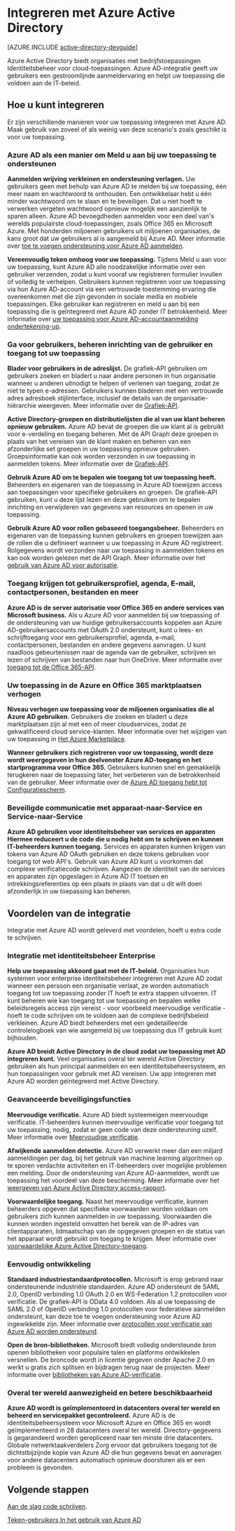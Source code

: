 <properties
   pageTitle="Integreren met Azure Active Directory | Microsoft Azure"
   description="Een hulplijn naar de voordelen van en bronnen voor integratie met Azure Active Directory."
   services="active-directory"
   documentationCenter="dev-center-name"
   authors="bryanla"
   manager="mbaldwin"
   editor=""/>

<tags
   ms.service="active-directory"
   ms.devlang="na"
   ms.topic="article"
   ms.tgt_pltfrm="na"
   ms.workload="identity"
   ms.date="09/16/2016"
   ms.author="mbaldwin"/>

# <a name="integrating-with-azure-active-directory"></a>Integreren met Azure Active Directory

[AZURE.INCLUDE [active-directory-devguide](../../../includes/active-directory-devguide.md)]

Azure Active Directory biedt organisaties met bedrijfstoepassingen Identiteitsbeheer voor cloud-toepassingen.  Azure AD-integratie geeft uw gebruikers een gestroomlijnde aanmeldervaring en helpt uw toepassing die voldoen aan de IT-beleid.

## <a name="how-to-integrate"></a>Hoe u kunt integreren

Er zijn verschillende manieren voor uw toepassing integreren met Azure AD.  Maak gebruik van zoveel of als weinig van deze scenario's zoals geschikt is voor uw toepassing.

### <a name="support-azure-ad-as-a-way-to-sign-in-to-your-application"></a>Azure AD als een manier om Meld u aan bij uw toepassing te ondersteunen

**Aanmelden wrijving verkleinen en ondersteuning verlagen.** Uw gebruikers geen met behulp van Azure AD te melden bij uw toepassing, één meer naam en wachtwoord te onthouden.  Een ontwikkelaar hebt u één minder wachtwoord om te slaan en te beveiligen.  Dat u niet hoeft te verwerken vergeten wachtwoord opnieuw mogelijk een aanzienlijk te sparen alleen.  Azure AD bevoegdheden aanmelden voor een deel van's werelds populairste cloud-toepassingen, zoals Office 365 en Microsoft Azure.  Met honderden miljoenen gebruikers uit miljoenen organisaties, de kans groot dat uw gebruikers al is aangemeld bij Azure AD.  Meer informatie over [toe te voegen ondersteuning voor Azure AD aanmelden](../active-directory-authentication-scenarios.md).

**Vereenvoudig teken omhoog voor uw toepassing.**  Tijdens Meld u aan voor uw toepassing, kunt Azure AD alle noodzakelijke informatie over een gebruiker verzenden, zodat u kunt vooraf uw registreren formulier invullen of volledig te verhelpen.  Gebruikers kunnen registreren voor uw toepassing via hun Azure AD-account via een vertrouwde toestemming ervaring die overeenkomen met die zijn gevonden in sociale media en mobiele toepassingen.  Elke gebruiker kan registreren en meld u aan bij een toepassing die is geïntegreerd met Azure AD zonder IT betrokkenheid.  Meer informatie over [uw toepassing voor Azure AD-accountaanmelding ondertekening-up](../../app-service-mobile/app-service-mobile-how-to-configure-active-directory-authentication.md).

### <a name="browse-for-users-manage-user-provisioning-and-control-access-to-your-application"></a>Ga voor gebruikers, beheren inrichting van de gebruiker en toegang tot uw toepassing

**Blader voor gebruikers in de adreslijst.**  De grafiek-API gebruiken om gebruikers zoeken en bladert u naar andere personen in hun organisatie wanneer u anderen uitnodigt te helpen of verlenen van toegang, zodat ze niet te typen e-adressen.  Gebruikers kunnen bladeren met een vertrouwde adres adresboek stijlinterface, inclusief de details van de organisatie-hiërarchie weergeven.  Meer informatie over de [Grafiek-API](../active-directory-graph-api.md).

**Active Directory-groepen en distributielijsten die al van uw klant beheren opnieuw gebruiken.**  Azure AD bevat de groepen die uw klant al is gebruikt voor e-verdeling en toegang beheren.  Met de API Graph deze groepen in plaats van het vereisen van de klant maken en beheren van een afzonderlijke set groepen in uw toepassing opnieuw gebruiken.  Groepsinformatie kan ook worden verzonden in uw toepassing in aanmelden tokens.  Meer informatie over de [Grafiek-API](../active-directory-graph-api.md).

**Gebruik Azure AD om te bepalen wie toegang tot uw toepassing heeft.**  Beheerders en eigenaren van de toepassing in Azure AD toewijzen access aan toepassingen voor specifieke gebruikers en groepen.  De grafiek-API gebruiken, kunt u deze lijst lezen en deze gebruiken om te bepalen inrichting en verwijderen van gegevens van resources en openen in uw toepassing.

**Gebruik Azure AD voor rollen gebaseerd toegangsbeheer.**  Beheerders en eigenaren van de toepassing kunnen gebruikers en groepen toewijzen aan de rollen die u definieert wanneer u uw toepassing in Azure AD registreert.  Rolgegevens wordt verzonden naar uw toepassing in aanmelden tokens en kan ook worden gelezen met de API Graph.  Meer informatie over het [gebruik van Azure AD voor autorisatie](http://blogs.technet.com/b/ad/archive/2014/12/18/azure-active-directory-now-with-group-claims-and-application-roles.aspx).

### <a name="get-access-to-users-profile-calendar-email-contacts-files-and-more"></a>Toegang krijgen tot gebruikersprofiel, agenda, E-mail, contactpersonen, bestanden en meer

**Azure AD is de server autorisatie voor Office 365 en andere services van Microsoft business.**  Als u Azure AD voor aanmelden bij uw toepassing of de ondersteuning van uw huidige gebruikersaccounts koppelen aan Azure AD-gebruikersaccounts met OAuth 2.0 ondersteunt, kunt u lees- en schrijftoegang voor een gebruikersprofiel, agenda, e-mail, contactpersonen, bestanden en andere gegevens aanvragen.  U kunt naadloos gebeurtenissen naar de agenda van de gebruiker, schrijven en lezen of schrijven van bestanden naar hun OneDrive.  Meer informatie over [toegang tot de Office 365-API](https://msdn.microsoft.com/office/office365/howto/platform-development-overview).

### <a name="promote-your-application-in-the-azure-and-office-365-marketplaces"></a>Uw toepassing in de Azure en Office 365 marktplaatsen verhogen

**Niveau verhogen uw toepassing voor de miljoenen organisaties die al Azure AD gebruiken.**  Gebruikers die zoeken en bladert u deze marktplaatsen zijn al met een of meer cloudservices, zodat ze gekwalificeerd cloud service-klanten.  Meer informatie over het wijzigen van uw toepassing in [Het Azure Marketplace](https://azure.microsoft.com/marketplace/partner-program/).

**Wanneer gebruikers zich registreren voor uw toepassing, wordt deze wordt weergegeven in hun deelvenster Azure AD-toegang en het startprogramma voor Office 365.**  Gebruikers kunnen snel en gemakkelijk terugkeren naar de toepassing later, het verbeteren van de betrokkenheid van de gebruiker.  Meer informatie over de [Azure AD toegang hebt tot Configuratiescherm](../active-directory-saas-access-panel-introduction.md).

### <a name="secure-device-to-service-and-service-to-service-communication"></a>Beveiligde communicatie met apparaat-naar-Service en Service-naar-Service

**Azure AD gebruiken voor identiteitsbeheer van services en apparaten Hiermee reduceert u de code die u nodig hebt om te schrijven en kunnen IT-beheerders kunnen toegang.**  Services en apparaten kunnen krijgen van tokens van Azure AD OAuth gebruiken en deze tokens gebruiken voor toegang tot web API's.  Gebruik van Azure AD kunt u voorkomen dat complexe verificatiecode schrijven.  Aangezien de identiteit van de services en apparaten zijn opgeslagen in Azure AD IT toetsen en intrekkingsreferenties op één plaats in plaats van dat u dit wilt doen afzonderlijk in uw toepassing kan beheren.

## <a name="benefits-of-integration"></a>Voordelen van de integratie

Integratie met Azure AD wordt geleverd met voordelen, hoeft u extra code te schrijven.

### <a name="integration-with-enterprise-identity-management"></a>Integratie met identiteitsbeheer Enterprise

**Help uw toepassing akkoord gaat met de IT-beleid.**  Organisaties hun systemen voor enterprise identiteitsbeheer integreren met Azure AD zodat wanneer een persoon een organisatie verlaat, ze worden automatisch toegang tot uw toepassing zonder IT hoeft te extra stappen uitvoeren.  IT kunt beheren wie kan toegang tot uw toepassing en bepalen welke beleidsregels access zijn vereist - voor voorbeeld meervoudige verificatie - hoeft te code schrijven om te voldoen aan de complexe bedrijfsbeleid verkleinen.  Azure AD biedt beheerders met een gedetailleerde controlelogboek van wie aangemeld bij uw toepassing dus IT gebruik kunt bijhouden.

**Azure AD breidt Active Directory in de cloud zodat uw toepassing met AD integreren kunt.**  Veel organisaties overal ter wereld Active Directory gebruiken als hun principal aanmelden en een identiteitsbeheersysteem, en hun toepassingen voor gebruik met AD vereisen.  Uw app integreren met Azure AD worden geïntegreerd met Active Directory.

### <a name="advanced-security-features"></a>Geavanceerde beveiligingsfuncties

**Meervoudige verificatie.**  Azure AD biedt systeemeigen meervoudige verificatie.  IT-beheerders kunnen meervoudige verificatie voor toegang tot uw toepassing, nodig, zodat er geen code van deze ondersteuning uzelf.  Meer informatie over [Meervoudige verificatie](https://azure.microsoft.com/documentation/services/multi-factor-authentication/).

**Afwijkende aanmelden detectie.**  Azure AD verwerkt meer dan een miljard aanmeldingen per dag, bij het gebruik van machine learning algoritmen op te sporen verdachte activiteiten en IT-beheerders over mogelijke problemen een melding.  Door de ondersteuning van Azure AD-aanmelden, wordt uw toepassing het voordeel van deze bescherming. Meer informatie over het [weergeven van Azure Active Directory access-rapport](../active-directory-view-access-usage-reports.md).

**Voorwaardelijke toegang.**  Naast het meervoudige verificatie, kunnen beheerders opgeven dat specifieke voorwaarden worden voldaan om gebruikers zich kunnen aanmelden in uw toepassing.  Voorwaarden die kunnen worden ingesteld omvatten het bereik van de IP-adres van clientapparaten, lidmaatschap van de opgegeven groepen en de status van het apparaat wordt gebruikt om toegang te krijgen.  Meer informatie over [voorwaardelijke Azure Active Directory-toegang](../active-directory-conditional-access.md).

### <a name="easy-development"></a>Eenvoudig ontwikkeling

**Standaard industriestandaardprotocollen.**  Microsoft is erop gebrand naar ondersteunende industriële standaarden.  Azure AD ondersteunt de SAML 2.0, OpenID verbinding 1.0 OAuth 2.0 en WS-Federation 1.2 protocollen voor verificatie.  De grafiek-API is OData 4.0 voldoen.  Als al uw toepassing de SAML 2.0 of OpenID verbinding 1.0 protocollen voor federatieve aanmelden ondersteunt, kan deze toe te voegen ondersteuning voor Azure AD ingewikkelde zijn.  Meer informatie over [protocollen voor verificatie van Azure AD worden ondersteund](../active-directory-authentication-protocols.md).

**Open de bron-bibliotheken.**  Microsoft biedt volledig ondersteunde bron openen bibliotheken voor populaire talen en platforms ontwikkelen versnellen.  De broncode wordt in licentie gegeven onder Apache 2.0 en werkt u gratis zich splitsen en bijdragen terug naar de projecten.  Meer informatie over [bibliotheken van Azure AD-verificatie](../active-directory-authentication-libraries.md).

### <a name="worldwide-presence-and-high-availability"></a>Overal ter wereld aanwezigheid en betere beschikbaarheid

**Azure AD wordt is geïmplementeerd in datacenters overal ter wereld en beheerd en servicepakket gecontroleerd.**  Azure AD is de identiteitsbeheersysteem voor Microsoft Azure en Office 365 en wordt geïmplementeerd in 28 datacenters overal ter wereld.  Directory-gegevens is gegarandeerd worden gerepliceerd naar ten minste drie datacenters.  Globale netwerktaakverdelers Zorg ervoor dat gebruikers toegang tot de dichtstbijzijnde kopie van Azure AD die hun gegevens bevat en aanvragen voor andere datacenters automatisch opnieuw doorsturen als er een probleem is gevonden.

## <a name="next-steps"></a>Volgende stappen

[Aan de slag code schrijven](../active-directory-developers-guide.md#getting-started).

[Teken-gebruikers In het gebruik van Azure AD](../active-directory-authentication-scenarios.md)
